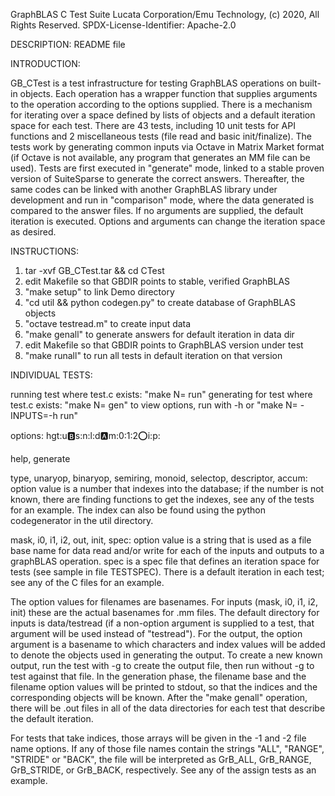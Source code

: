 
GraphBLAS C Test Suite
Lucata Corporation/Emu Technology, (c) 2020, All Rights Reserved.
SPDX-License-Identifier: Apache-2.0

DESCRIPTION: README file

INTRODUCTION:

GB_CTest is a test infrastructure for testing GraphBLAS
operations on built-in objects. Each operation has a wrapper function
that supplies arguments to the operation according to the options
supplied. There is a mechanism for iterating over a space defined by
lists of objects and a default iteration space for each test. There
are 43 tests, including 10 unit tests for API functions and 2
miscellaneous tests (file read and basic init/finalize). The tests
work by generating common inputs via Octave in Matrix Market format
(if Octave is not available, any program that generates an MM file can
be used). Tests are first executed in "generate" mode, linked to a
stable proven version of SuiteSparse to generate the correct
answers. Thereafter, the same codes can be linked with another
GraphBLAS library under development and run in "comparison" mode,
where the data generated is compared to the answer files. If no
arguments are supplied, the default iteration is executed. Options and
arguments can change the iteration space as desired.

INSTRUCTIONS:

1) tar -xvf GB_CTest.tar && cd CTest
2) edit Makefile so that GBDIR points to stable, verified GraphBLAS
3) "make setup" to  link Demo directory
4) "cd util && python codegen.py" to create database of GraphBLAS objects
5) "octave testread.m" to create input data
6) "make genall" to generate answers for default iteration in data dir
7) edit Makefile so that GBDIR points to GraphBLAS version under test
8) "make runall" to run all tests in default iteration on that version

INDIVIDUAL TESTS:

running test<N> where test<N>.c exists: "make N=<N> run"
generating for test<N> where test<N>.c exists: "make N=<N> gen"
to view options, run with -h or "make N=<N> -INPUTS=-h run"

options: hgt:u:b:s:n:l:d:a:m:0:1:2:o:i:p:

help, generate

type, unaryop, binaryop, semiring, monoid, selectop, descriptor, accum:
option value is a number that indexes into the database; if the number is not
known, there are finding functions to get the indexes, see any of the tests
for an example. The index can also be found using the python
codegenerator in the util directory.

mask, i0, i1, i2, out, init, spec:
option value is a string that is used as a file base name for data read and/or
write for each of the inputs and outputs to a graphBLAS operation. spec is
a spec file that defines an iteration space for tests (see sample in
file TESTSPEC). There is a default iteration in each test; see any of
the C files for an example.

The option values for filenames are basenames. For inputs (mask, i0,
i1, i2, init) these are the actual basenames for .mm files. The
default directory for inputs is data/testread (if a non-option
argument is supplied to a test, that argument will be used instead of
"testread"). For the output, the option argument is a basename to
which characters and index values will be added to denote the objects used in
generating the output. To create a new known output, run the test with
-g to create the output file, then run without -g to test against that
file. In the generation phase, the filename base and the filename
option values will be printed to stdout, so that the indices and the
corresponding objects will be known. After the "make genall"
operation, there will be .out files in all of the data directories for
each test that describe the default iteration.

For tests that take indices, those arrays will be given in the -1 and
-2 file name options. If any of those file names contain the strings
"ALL", "RANGE", "STRIDE" or "BACK", the file will be interpreted as
GrB_ALL, GrB_RANGE, GrB_STRIDE, or GrB_BACK, respectively. See any of
the assign tests as an example.